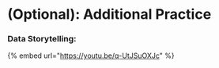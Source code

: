 # (Optional): Additional Practice

### Data Storytelling:

{% embed url="https://youtu.be/q-UtJSuOXJc" %}

